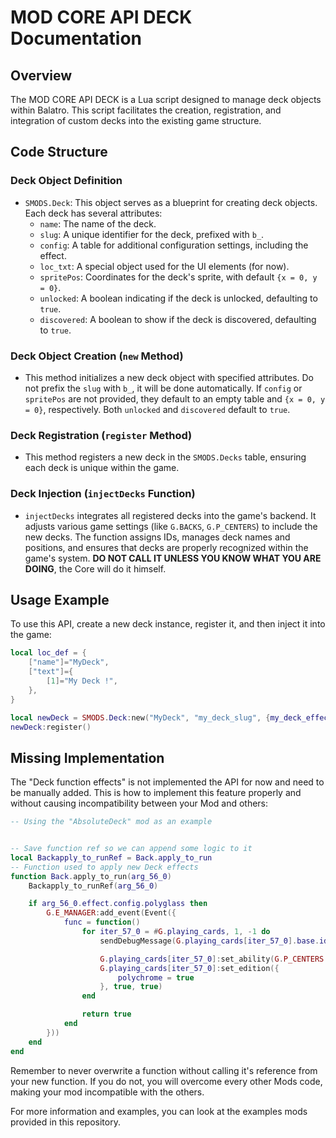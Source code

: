 # MOD CORE API DECK Documentation

## Overview
The MOD CORE API DECK is a Lua script designed to manage deck objects within Balatro. This script facilitates the creation, registration, and integration of custom decks into the existing game structure.

## Code Structure

### Deck Object Definition
- `SMODS.Deck`: This object serves as a blueprint for creating deck objects. Each deck has several attributes:
  - `name`: The name of the deck.
  - `slug`: A unique identifier for the deck, prefixed with `b_`.
  - `config`: A table for additional configuration settings, including the effect.
  - `loc_txt`: A special object used for the UI elements (for now).
  - `spritePos`: Coordinates for the deck's sprite, with default `{x = 0, y = 0}`.
  - `unlocked`: A boolean indicating if the deck is unlocked, defaulting to `true`.
  - `discovered`: A boolean to show if the deck is discovered, defaulting to `true`.

### Deck Object Creation (`new` Method)
- This method initializes a new deck object with specified attributes. Do not prefix the `slug` with `b_`, it will be done automatically. If `config` or `spritePos` are not provided, they default to an empty table and `{x = 0, y = 0}`, respectively. Both `unlocked` and `discovered` default to `true`.

### Deck Registration (`register` Method)
- This method registers a new deck in the `SMODS.Decks` table, ensuring each deck is unique within the game.

### Deck Injection (`injectDecks` Function)
- `injectDecks` integrates all registered decks into the game's backend. It adjusts various game settings (like `G.BACKS`, `G.P_CENTERS`) to include the new decks. The function assigns IDs, manages deck names and positions, and ensures that decks are properly recognized within the game's system. **DO NOT CALL IT UNLESS YOU KNOW WHAT YOU ARE DOING**, the Core will do it himself. 

## Usage Example
To use this API, create a new deck instance, register it, and then inject it into the game:
```lua
local loc_def = {
	["name"]="MyDeck",
	["text"]={
		[1]="My Deck !",
	},
}

local newDeck = SMODS.Deck:new("MyDeck", "my_deck_slug", {my_deck_effect = value}, loc_def)
newDeck:register()
```

## Missing Implementation
The "Deck function effects" is not implemented the API for now and need to be manually added. This is how to implement this feature properly and without causing incompatibility between your Mod and others: 
```lua
-- Using the "AbsoluteDeck" mod as an example


-- Save function ref so we can append some logic to it
local Backapply_to_runRef = Back.apply_to_run
-- Function used to apply new Deck effects
function Back.apply_to_run(arg_56_0)
	Backapply_to_runRef(arg_56_0)

	if arg_56_0.effect.config.polyglass then
		G.E_MANAGER:add_event(Event({
			func = function()
				for iter_57_0 = #G.playing_cards, 1, -1 do
					sendDebugMessage(G.playing_cards[iter_57_0].base.id)

					G.playing_cards[iter_57_0]:set_ability(G.P_CENTERS.m_glass)
					G.playing_cards[iter_57_0]:set_edition({
						polychrome = true
					}, true, true)
				end

				return true
			end
		}))
	end
end
```


Remember to never overwrite a function without calling it's reference from your new function. If you do not, you will overcome every other Mods code, making your mod incompatible with the others.

For more information and examples, you can look at the examples mods provided in this repository. 

